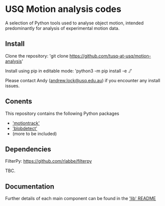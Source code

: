 # USQ Motion analysis codes

A selection of Python tools used to analyse object motion, intended predominantly for analysis of experimental motion data.

## Install

Clone the repository:
'git clone https://github.com/tusq-at-usq/motion-analysis'

Install using pip in editable mode:
'python3 -m pip install -e ./'

Please contact Andy (andrew.lock@usq.edu.au) if you encounter any install issues.

## Conents

This repository contains the following Python packages

* ['motiontrack'](/src/motiontrack/README.md)
* ['blobdetect'](/src/blobdetect/README.md)
* (more to be included)

## Dependencies 
FilterPy: https://github.com/rlabbe/filterpy

TBC.

## Documentation 

Further details of each main component can be found in the ['lib' README](lib/README.md)

